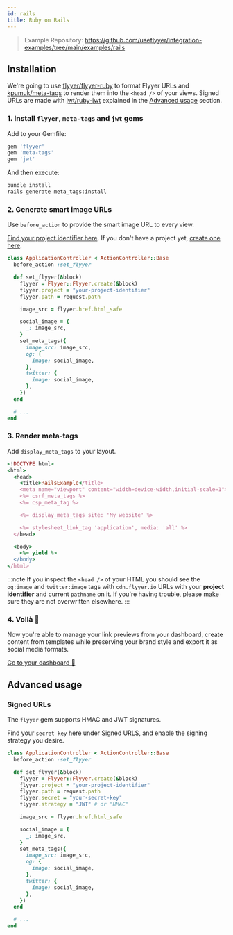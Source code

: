 ```yaml
---
id: rails
title: Ruby on Rails
---
```


> Example Repository: https://github.com/useflyyer/integration-examples/tree/main/examples/rails

## Installation

We're going to use [flyyer/flyyer-ruby](https://github.com/useflyyer/flyyer-ruby) to format Flyyer URLs and [kpumuk/meta-tags](https://github.com/kpumuk/meta-tags) to render them into the `<head />` of your views. Signed URLs are made with [jwt/ruby-jwt](https://github.com/jwt/ruby-jwt) explained in the [Advanced usage](#advanced-usage) section.

### 1. Install `flyyer`, `meta-tags` and `jwt` gems

Add to your Gemfile:

```ruby title="Gemfile"
gem 'flyyer'
gem 'meta-tags'
gem 'jwt'
```

And then execute:

```bash title="Terminal.app"
bundle install
rails generate meta_tags:install
```

### 2. Generate smart image URLs

Use `before_action` to provide the smart image URL to every view.

[Find your project identifier here](https://flyyer.io/dashboard/_/projects/_/integrate?ref=docs). If you don't have a project yet, [create one here](https://flyyer.io/get-started?ref=docs).

```ruby title="app/controllers/application_controller.rb" {2,4-23}
class ApplicationController < ActionController::Base
  before_action :set_flyyer

  def set_flyyer(&block)
    flyyer = Flyyer::Flyyer.create(&block)
    flyyer.project = "your-project-identifier"
    flyyer.path = request.path

    image_src = flyyer.href.html_safe

    social_image = {
      _: image_src,
    }
    set_meta_tags({
      image_src: image_src,
      og: {
        image: social_image,
      },
      twitter: {
        image: social_image,
      },
    })
  end

  # ...
end
```

### 3. Render meta-tags

Add `display_meta_tags` to your layout.

```ruby title="app/views/layouts/application.html.erb" {9}
<!DOCTYPE html>
<html>
  <head>
    <title>RailsExample</title>
    <meta name="viewport" content="width=device-width,initial-scale=1">
    <%= csrf_meta_tags %>
    <%= csp_meta_tag %>

    <%= display_meta_tags site: 'My website' %>

    <%= stylesheet_link_tag 'application', media: 'all' %>
  </head>

  <body>
    <%= yield %>
  </body>
</html>
```

:::note
If you inspect the `<head />` of your HTML you should see the `og:image` and `twitter:image` tags with `cdn.flyyer.io` URLs with your **project identifier** and current `pathname` on it. If you're having trouble, please make sure they are not overwritten elsewhere.
:::

### 4. Voilà 🎉

Now you're able to manage your link previews from your dashboard, create content from templates while preserving your brand style and export it as social media formats.

[Go to your dashboard 🚀](https://flyyer.io/dashboard/_/projects/_/)

## Advanced usage

### Signed URLs

The `flyyer` gem supports HMAC and JWT signatures.

Find your `secret key` [here](https://www.flyyer.io/dashboard/_/projects/_/advanced) under Signed URLS, and enable the signing strategy you desire.

```ruby title="app/controllers/application_controller.rb" {8-9}
class ApplicationController < ActionController::Base
  before_action :set_flyyer

  def set_flyyer(&block)
    flyyer = Flyyer::Flyyer.create(&block)
    flyyer.project = "your-project-identifier"
    flyyer.path = request.path
    flyyer.secret = "your-secret-key"
    flyyer.strategy = "JWT" # or "HMAC"

    image_src = flyyer.href.html_safe

    social_image = {
      _: image_src,
    }
    set_meta_tags({
      image_src: image_src,
      og: {
        image: social_image,
      },
      twitter: {
        image: social_image,
      },
    })
  end

  # ...
end
```
